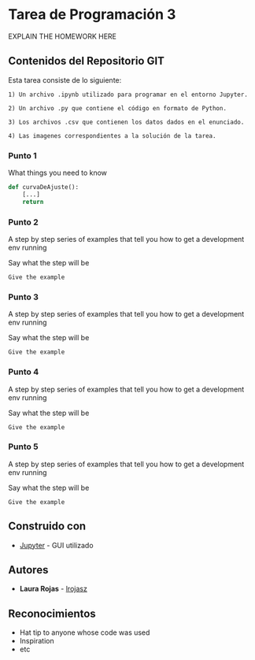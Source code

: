 # Tarea de Programación 3

EXPLAIN THE HOMEWORK HERE

## Contenidos del Repositorio GIT

Esta tarea consiste de lo siguiente:
	
	1) Un archivo .ipynb utilizado para programar en el entorno Jupyter.
	
	2) Un archivo .py que contiene el código en formato de Python.
	
	3) Los archivos .csv que contienen los datos dados en el enunciado.
	
	4) Las imagenes correspondientes a la solución de la tarea.

### Punto 1

What things you need to know

```python
def curvaDeAjuste():
	[...]
	return
```

### Punto 2

A step by step series of examples that tell you how to get a development env running

Say what the step will be

```
Give the example
```


### Punto 3

A step by step series of examples that tell you how to get a development env running

Say what the step will be

```
Give the example
```


### Punto 4

A step by step series of examples that tell you how to get a development env running

Say what the step will be

```
Give the example
```


### Punto 5

A step by step series of examples that tell you how to get a development env running

Say what the step will be

```
Give the example
```


## Construido con

* [Jupyter](https://jupyter.org/) - GUI utilizado

## Autores

* **Laura Rojas** - [lrojasz](https://github.com/lrojasz)

## Reconocimientos

* Hat tip to anyone whose code was used
* Inspiration
* etc

